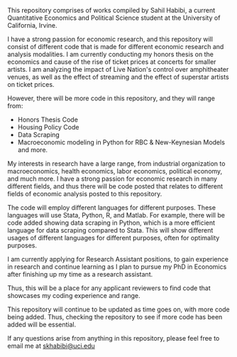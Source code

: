 This repository comprises of works compiled by Sahil Habibi, a current Quantitative Economics and Political Science student 
at the University of California, Irvine. 

I have a strong passion for economic research, and this repository will consist of different code that is made for
different economic research and analysis modalities. I am currently conducting my honors thesis on the economics and cause
of the rise of ticket prices at concerts for smaller artists. I am analyzing the impact of Live Nation's control over
amphitheater venues, as well as the effect of streaming and the effect of superstar artists on ticket prices. 

However, there will be more code in this repository, and they will range from:

- Honors Thesis Code
- Housing Policy Code
- Data Scraping
- Macroeconomic modeling in Python for RBC & New-Keynesian Models
and more.

My interests in research have a large range, from industrial organization to macroeconomics, health economics, labor economics, political economy, and much more.
I have a strong passion for economic research in many different fields, and thus there will be code posted that relates to different fields of
economic analysis posted to this repository.

The code will employ different languages for different purposes. These languages will use Stata, Python, R, and Matlab.
For example, there will be code added showing data scraping in Python, which is a more efficient language for data scraping compared to Stata. 
This will show different usages of different languages for different purposes, often for optimality purposes.

I am currently applying for Research Assistant positions, to gain experience in research and continue learning as I plan to pursue my PhD 
in Economics after finishing up my time as a research assistant.

Thus, this will be a place for any applicant reviewers to find code that showcases my coding experience and range.

This repository will continue to be updated as time goes on, with more code being added. Thus, checking the repository 
to see if more code has been added will be essential.

If any questions arise from anything in this repository, please feel free to email me at skhabibi@uci.edu
